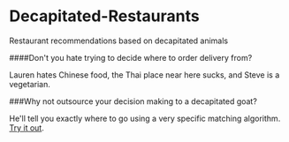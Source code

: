# Decapitated-Restaurants
Restaurant recommendations based on decapitated animals

  
  
  
####Don't you hate trying to decide where to order delivery from?  

Lauren hates Chinese food, the Thai place near here sucks, and Steve is a vegetarian.  

###Why not outsource your decision making to a decapitated goat?  

He'll tell you exactly where to go using a very specific matching algorithm.  [Try it out](104.131.40.84:3000 "Decapitated Restaurants").  

